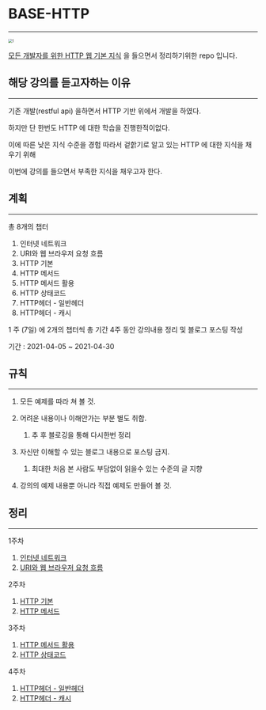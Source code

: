 # BASE-HTTP

----



<img src="https://cdn.inflearn.com/public/files/courses/326277/4df75704-dd5d-403f-be3c-6860251d4326/326277-kor-b.jpg" alt="1" style="zoom: 50%;" />

[모든 개발자를 위한 HTTP 웹 기본 지식](https://www.inflearn.com/course/http-웹-네트워크/dashboard) 을 들으면서 정리하기위한 repo 입니다.



## 해당 강의를 듣고자하는 이유

--------------------------

기존 개발(restful api) 을하면서 HTTP 기반 위에서 개발을 하였다.

하지만 단 한번도 HTTP 에 대한 학습을 진행한적이없다.

이에 따른 낮은 지식 수준을 경험 따라서 겉핡기로 알고 있는 HTTP 에 대한 지식을 채우기 위해

이번에 강의를 들으면서 부족한 지식을 채우고자 한다. 



## 계획

-----

총 8개의 챕터

1. 인터넷 네트워크
2. URI와 웹 브라우저 요청 흐름
3. HTTP 기본
4. HTTP 메서드
5. HTTP 메서드 활용
6. HTTP 상태코드
7. HTTP헤더 - 일반헤더
8. HTTP헤더 - 캐시

1 주 (7일) 에  2개의 챕터씩 총 기간 4주 동안 강의내용 정리 및 블로그 포스팅 작성

 기간 : 2021-04-05 ~ 2021-04-30



## 규칙

---------------------

1. 모든 예제를 따라 쳐 볼 것.
2. 어려운 내용이나 이해안가는 부분 별도 취합.
   1. 추 후 블로깅을 통해 다시한번 정리
3. 자신만 이해할 수 있는 블로그 내용으로 포스팅 금지.
   1. 최대한 처음 본 사람도 부담없이 읽을수 있는 수준의 글 지향

4. 강의의 예제 내용뿐 아니라 직접 예제도 만들어 볼 것.

## 정리

----------------
1주차
1. [인터넷 네트워크](https://github.com/KJJ924/BASE-HTTP/blob/main/src/main/resources/chapter/oneweek/HTTP_%20웹_기본_지식_챕터1.md)  
2. [URI와 웹 브라우저 요청 흐름](https://github.com/KJJ924/BASE-HTTP/blob/main/src/main/resources/chapter/oneweek/HTTP_웹_기본_지식_챕터2.md)

2주차
1. [HTTP 기본](https://github.com/KJJ924/BASE-HTTP/blob/main/src/main/resources/chapter/twoweek/HTTP_웹_기본_지식_챕터3.md)
2. [HTTP 메서드](https://github.com/KJJ924/BASE-HTTP/blob/main/src/main/resources/chapter/twoweek/HTTP_웹_기본_지식_챕터4.md)

3주차
1. [HTTP 메서드 활용](https://github.com/KJJ924/BASE-HTTP/blob/main/src/main/resources/chapter/threeweek/HTTP_웹_기본_지식_챕터5.md)
2. [HTTP 상태코드]()

4주차
1. [HTTP헤더 - 일반헤더]()
2. [HTTP헤더 - 캐시]()

